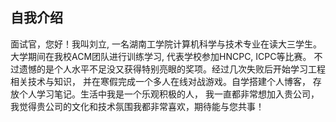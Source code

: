 ## 自我介绍

⾯试官，您好！我叫刘立, 一名湖南工学院计算机科学与技术专业在读大三学生。大学期间在我校ACM团队进行训练学习, 代表学校参加HNCPC, ICPC等比赛。 不过遗憾的是个人水平不足没又获得特别亮眼的奖项。经过几次失败后开始学习工程相关技术与知识， 并在寒假完成一个多人在线对战游戏。自学搭建个人博客， 存放个人学习笔记。生活中我是一个乐观积极的人， 我一直都非常想加入贵公司，我觉得贵公司的⽂化和技术氛围我都⾮常喜欢，期待能与您共事！